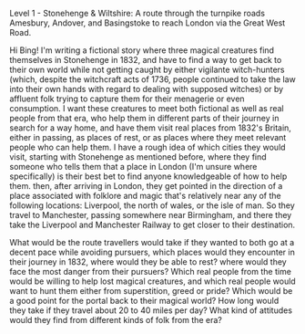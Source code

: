 

Level 1 - Stonehenge & Wiltshire: A route through the turnpike roads Amesbury, Andover, and Basingstoke to reach London via the Great West Road.



Hi Bing! I'm writing a fictional story where three magical creatures find themselves in Stonehenge in 1832, and have to find a way to get back to their own world while not getting caught by either vigilante witch-hunters (which, despite the witchcraft acts of 1736, people continued to take the law into their own hands with regard to dealing with supposed witches) or by affluent folk trying to capture them for their menagerie or even consumption. I want these creatures to meet both fictional as well as real people from that era, who help them in different parts of their journey in search for a way home, and have them visit real places from 1832's Britain, either in passing, as places of rest, or as places where they meet relevant people who can help them. I have a rough idea of which cities they would visit, starting with Stonehenge as mentioned before, where they find someone who tells them that a place in London (I'm unsure where specifically) is their best bet to find anyone knowledgeable of how to help them. then, after arriving in London, they get pointed in the direction of a place associated with folklore and magic that's relatively near any of the following locations: Liverpool, the north of wales, or the isle of man. So they travel to Manchester, passing somewhere near Birmingham, and there they take the Liverpool and Manchester Railway to get closer to their destination.

What would be the route travellers would take if they wanted to both go at a decent pace while avoiding pursuers, which places would they encounter in their journey in 1832, where would they be able to rest? where would they face the most danger from their pursuers? Which real people from the time would be willing to help lost magical creatures, and which real people would want to hunt them either from superstition, greed or pride? Which would be a good point for the portal back to their magical world? How long would they take if they travel about 20 to 40 miles per day? What kind of attitudes would they find from different kinds of folk from the era?
